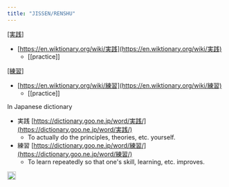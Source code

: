```yaml
---
title: "JISSEN/RENSHU"
---
```


[[実践]]([[JISSEN]])
- [https://en.wiktionary.org/wiki/実践](https://en.wiktionary.org/wiki/実践)
    - [[practice]]

[[練習]]([[RENSHU]])
- [https://en.wiktionary.org/wiki/練習](https://en.wiktionary.org/wiki/練習)
    - [[practice]]

In Japanese dictionary
- 実践 [https://dictionary.goo.ne.jp/word/実践/](https://dictionary.goo.ne.jp/word/実践/)
    - To actually do the principles, theories, etc. yourself.
- 練習 [https://dictionary.goo.ne.jp/word/練習/](https://dictionary.goo.ne.jp/word/練習/)
    - To learn repeatedly so that one's skill, learning, etc. improves.

<img src='https://scrapbox.io/api/pages/nishio/en/icon' alt='en.icon' height="19.5"/>
